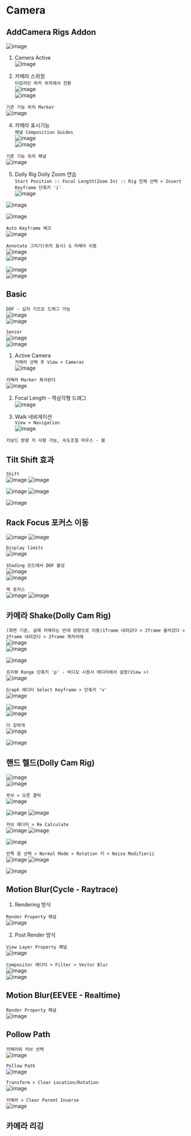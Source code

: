 Camera
==========


AddCamera Rigs Addon
----------------------
![image](https://user-images.githubusercontent.com/30430227/137256449-629e99a7-93b6-4bd4-9031-422bcdc3982d.png)  

1. Camera Active  
![image](https://user-images.githubusercontent.com/30430227/137256694-44210272-c701-4c44-b4a3-a6cd882fbebc.png)  

3. 카메라 스위칭  
`타임라인 마커 위치에서 전환`  
![image](https://user-images.githubusercontent.com/30430227/137257357-58dfd616-a074-4e44-be45-71e0206690d9.png)  
![image](https://user-images.githubusercontent.com/30430227/137257476-992e92f2-5ddc-4b0a-8fbb-bd7e16a0ab95.png)  

`기존 기능 위치 Marker`  
![image](https://user-images.githubusercontent.com/30430227/137267119-d208f470-88b4-45c7-a581-1f7c3869b8b1.png)


4. 카메라 표시기능  
`패널 Composition Guides`  
![image](https://user-images.githubusercontent.com/30430227/137257670-68e3ee41-93a2-42c8-8582-a4260c5af448.png)  
![image](https://user-images.githubusercontent.com/30430227/137257698-f34d31fc-2017-41db-8d9d-9387d8dc064f.png)  

`기존 기능 위치 패널`  
![image](https://user-images.githubusercontent.com/30430227/137267254-ab1c0740-a582-4c0b-b6af-0831a1e95ef8.png)  


5. Dolly Rig Dolly Zoom 연습  
`Start Position :: Focal Length(Zoom In) :: Rig 전체 선택 > Insert Keyframe 단축키 'i'`  
![image](https://user-images.githubusercontent.com/30430227/137260679-ba194266-dd73-42fe-aa87-e6af1be97c38.png)  

![image](https://user-images.githubusercontent.com/30430227/137260594-d03febce-5d91-455d-b713-e62c5ace2e87.png)  

![image](https://user-images.githubusercontent.com/30430227/137260910-1fb11d33-ac6a-48ff-85ab-fc0645ff1968.png)  

`Auto Keyframe 체크`  
![image](https://user-images.githubusercontent.com/30430227/137261562-5483eb0b-64e9-4a13-8d70-5c230093d66b.png)  


`Annotate 그리기(위치 표시) & 카메라 이동 `  
![image](https://user-images.githubusercontent.com/30430227/137261939-7a896d24-6eb5-4912-861d-d6e8b49c872e.png)  
![image](https://user-images.githubusercontent.com/30430227/137261974-fd4d4217-19a1-48b8-9bb7-fac603a1a69d.png)  

![image](https://user-images.githubusercontent.com/30430227/137262175-6f542b78-c73e-4f8d-af50-83780146feaf.png)  
![image](https://user-images.githubusercontent.com/30430227/137262207-99e62a95-007b-4063-8cd4-0372039a3055.png)  


Basic
--------

`DOF - 십자 기즈모 드래그 가능`  
![image](https://user-images.githubusercontent.com/30430227/137264512-0ed047d6-96b2-4113-afcb-a0b2213a1b91.png)  
![image](https://user-images.githubusercontent.com/30430227/137264549-322d30cc-2714-41ae-a1ce-2f95a62ddc43.png)  


`Sensor`  
![image](https://user-images.githubusercontent.com/30430227/137265679-7c3c9274-0533-4700-a95c-2a1c63f2eaed.png)  
![image](https://user-images.githubusercontent.com/30430227/137265716-cfbff90b-b7b0-4ce8-9b73-3d109781eedd.png)  


1. Active Camera  
`카메라 선택 후 View > Cameras `  
![image](https://user-images.githubusercontent.com/30430227/137266879-70546d62-b102-417e-9300-2c09343215ed.png)  

`카메라 Marker 복사된다`  
![image](https://user-images.githubusercontent.com/30430227/137267415-0415f9f0-9c97-43ea-b9e5-cf116a93701e.png)  


2. Focal Length - 역삼각형 드래그  
![image](https://user-images.githubusercontent.com/30430227/137267716-def52993-7cc9-4b97-8866-156dab65ef51.png)  


3. Walk 네비게이션  
`View > Navigation`  
![image](https://user-images.githubusercontent.com/30430227/137268276-61077dc7-5264-4356-a928-d962d6a78218.png)  

`키보드 방향 키 사용 가능, 속도조절 마우스 - 휠`  


Tilt Shift 효과  
-------------------

`Shift`  
![image](https://user-images.githubusercontent.com/30430227/137279814-bea31515-9831-4778-891e-e079f0686fdc.png)
![image](https://user-images.githubusercontent.com/30430227/137279906-81bded14-5294-4004-a597-f37052651483.png)  

![image](https://user-images.githubusercontent.com/30430227/137279855-9a412e48-9872-4d55-a2de-441a845e5ad0.png)
![image](https://user-images.githubusercontent.com/30430227/137279996-2771fa7d-c0e7-4612-b506-ff28810e77ca.png)  

![image](https://user-images.githubusercontent.com/30430227/137280074-dabda36d-14c4-41ab-be92-d7013aa0981b.png)



Rack Focus 포커스 이동  
------------------------

![image](https://user-images.githubusercontent.com/30430227/137281489-5e46051c-661f-4cc5-ba1c-6023cc621744.png)
![image](https://user-images.githubusercontent.com/30430227/137281543-8f2c00b1-7a95-4997-90de-168d02080f0f.png)  

`Display limits`   
![image](https://user-images.githubusercontent.com/30430227/137281941-9e548415-2ee3-44ad-9724-40efa98d317a.png)


`Shading 모드에서 DOF 활성`  
![image](https://user-images.githubusercontent.com/30430227/137281848-ecb73e97-bd2a-4595-9be4-bab7691951be.png)  
![image](https://user-images.githubusercontent.com/30430227/137281884-63022453-cbff-46cf-8fe6-202e036ee436.png)  

`랙 포커스`  
![image](https://user-images.githubusercontent.com/30430227/137282185-bb7711e7-b433-4ba2-a714-6f3b43f83eab.png)
![image](https://user-images.githubusercontent.com/30430227/137282229-24324df0-6373-4c61-a4c1-aff30561aed3.png)  



카메라 Shake(Dolly Cam Rig)
-----------------------

`(화면 기준, 실재 카메라는 반대 방향으로 이동)1frame 내려갔다 > 2frame 올라갔다 > 2frame 내려갔다 > 2frame 제자리에`  
![image](https://user-images.githubusercontent.com/30430227/137286262-3755aa0b-fb31-4e31-b317-31710aa7a8c8.png)  
![image](https://user-images.githubusercontent.com/30430227/137286762-04477180-98c1-48ed-8267-d8b8591a8860.png)  

![image](https://user-images.githubusercontent.com/30430227/137286960-3b50d1fa-8ec5-4224-a8c9-2847ea4f8c16.png)  

`프리뷰 Range 단축키 'p' - 비디오 시퀀서 에디터에서 설정(View >)`  
![image](https://user-images.githubusercontent.com/30430227/137287182-614dd921-7cc4-4e1a-a98d-5b51ceb596ef.png)  

`Graph 에디터 Select Keyframe > 단축키 'v'`  
![image](https://user-images.githubusercontent.com/30430227/137287504-5488c4c0-8645-4d57-9bf0-847c0a4212eb.png)  

![image](https://user-images.githubusercontent.com/30430227/137287326-c35cd123-de9b-4b41-ae90-10ba4f987148.png)  
![image](https://user-images.githubusercontent.com/30430227/137287546-9cd4d9a9-830d-4803-aa7e-e0508fb4c829.png)  

`더 강하게`  
![image](https://user-images.githubusercontent.com/30430227/137288523-dcdcc7c2-ac5f-4b81-8180-2981e6537d8e.png)  

![image](https://user-images.githubusercontent.com/30430227/137289176-a0524ba3-f2b5-4c9a-9bc0-20eafda0123c.png)  



핸드 헬드(Dolly Cam Rig) 
-------------------------

![image](https://user-images.githubusercontent.com/30430227/137289909-1c01fc3a-aa68-4790-88ab-f315b5e40e81.png)  
![image](https://user-images.githubusercontent.com/30430227/137290024-de4972b2-20de-4bd0-8652-c9d80277531c.png)  


`무브 > 오른 클릭`  
![image](https://user-images.githubusercontent.com/30430227/137292557-a4106567-1c71-4859-bfe0-889aad06520c.png)  

![image](https://user-images.githubusercontent.com/30430227/137292505-82879bf0-c918-4f71-935c-61fa8fed84ce.png)
![image](https://user-images.githubusercontent.com/30430227/137292637-ddcb4365-a212-44a2-ae39-d44de730fc1d.png)  


`커브 에디터 > Re Calculate`  
![image](https://user-images.githubusercontent.com/30430227/137293117-75569391-4ae2-4400-8f7f-15297732dd36.png)
![image](https://user-images.githubusercontent.com/30430227/137293167-878a4bd0-3dd5-49ba-aad0-01a6d6ed99bd.png)  

![image](https://user-images.githubusercontent.com/30430227/137293241-ebadacb5-252d-465c-a3f2-83185f13b264.png)  


`안쪽 원 선택 > Normal Mode > Rotation 키 > Noise Modifierii`  
![image](https://user-images.githubusercontent.com/30430227/137294663-2b58c963-dff6-4345-b76c-9cb0331acd05.png)
![image](https://user-images.githubusercontent.com/30430227/137300204-61a4c0f4-5444-4141-abef-4cab19b233aa.png)  

![image](https://user-images.githubusercontent.com/30430227/137300650-7f797d20-4273-45d2-a1b3-5f0d2baa300d.png)  


Motion Blur(Cycle - Raytrace)
--------------------------------

1. Rendering 방식  

`Render Property 패널`  
![image](https://user-images.githubusercontent.com/30430227/137306627-703e0ca8-85c1-4d00-9635-51ca37d43e36.png)  



2. Post Render 방식  

`View Layer Property 패널`  
![image](https://user-images.githubusercontent.com/30430227/137306958-005055ce-c861-4cbc-83bf-c90972a5ba04.png)  


`Compositor 에디터 > Filter > Vector Blur`  
![image](https://user-images.githubusercontent.com/30430227/137307059-c7ea00a5-612c-44f8-a306-1943531bf7a7.png)  
![image](https://user-images.githubusercontent.com/30430227/137307126-359ec69a-ec45-465e-a807-75e76276d094.png)  




Motion Blur(EEVEE - Realtime)
-------------------------------
`Render Property 패널`  
![image](https://user-images.githubusercontent.com/30430227/137307287-77c92e12-5c7a-4ea2-be93-d0df32e8a804.png)  



Pollow Path  
-------------

`카메라와 커브 선택`  
![image](https://user-images.githubusercontent.com/30430227/137307442-06d44861-b58e-4598-bc41-9eb3706cf556.png)  


`Pollow Path`  
![image](https://user-images.githubusercontent.com/30430227/137307550-6b391b5d-82d4-495c-9751-612682629d25.png)  


`Transform > Clear Location/Rotation`  
![image](https://user-images.githubusercontent.com/30430227/137307950-e5ace4f3-5284-4220-92c6-609f50752d85.png)


`카메라 > Clear Parent Inverse `  
![image](https://user-images.githubusercontent.com/30430227/137307653-9c39f943-f857-4354-b0da-621d1d8dee6a.png)  




카메라 리깅 
--------------






















